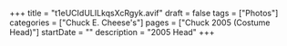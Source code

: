 +++
title = "t1eUCIdULILkqsXcRgyk.avif"
draft = false
tags = ["Photos"]
categories = ["Chuck E. Cheese's"]
pages = ["Chuck 2005 (Costume Head)"]
startDate = ""
description = "2005 Head"
+++
